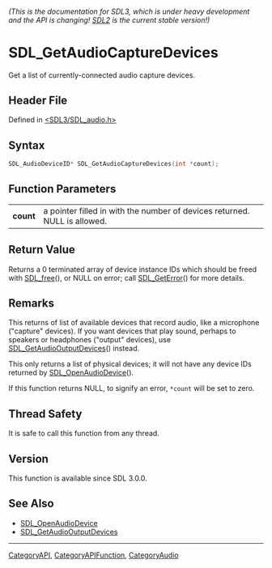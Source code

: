 ###### (This is the documentation for SDL3, which is under heavy development and the API is changing! [SDL2](https://wiki.libsdl.org/SDL2/) is the current stable version!)
# SDL_GetAudioCaptureDevices

Get a list of currently-connected audio capture devices.

## Header File

Defined in [<SDL3/SDL_audio.h>](https://github.com/libsdl-org/SDL/blob/main/include/SDL3/SDL_audio.h)

## Syntax

```c
SDL_AudioDeviceID* SDL_GetAudioCaptureDevices(int *count);
```

## Function Parameters

|               |                                                                           |
| ------------- | ------------------------------------------------------------------------- |
| **count**     | a pointer filled in with the number of devices returned. NULL is allowed. |

## Return Value

Returns a 0 terminated array of device instance IDs which should be freed
with [SDL_free](SDL_free)(), or NULL on error; call
[SDL_GetError](SDL_GetError)() for more details.

## Remarks

This returns of list of available devices that record audio, like a
microphone ("capture" devices). If you want devices that play sound,
perhaps to speakers or headphones ("output" devices), use
[SDL_GetAudioOutputDevices](SDL_GetAudioOutputDevices)() instead.

This only returns a list of physical devices; it will not have any device
IDs returned by [SDL_OpenAudioDevice](SDL_OpenAudioDevice)().

If this function returns NULL, to signify an error, `*count` will be set to
zero.

## Thread Safety

It is safe to call this function from any thread.

## Version

This function is available since SDL 3.0.0.

## See Also

- [SDL_OpenAudioDevice](SDL_OpenAudioDevice)
- [SDL_GetAudioOutputDevices](SDL_GetAudioOutputDevices)

----
[CategoryAPI](CategoryAPI), [CategoryAPIFunction](CategoryAPIFunction), [CategoryAudio](CategoryAudio)

